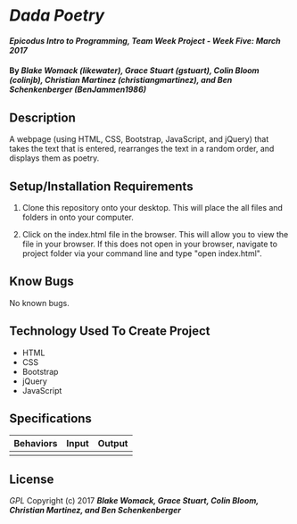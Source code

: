 # _Dada Poetry_

#### _Epicodus Intro to Programming, Team Week Project - Week Five: March 2017_

#### By _**Blake Womack (likewater), Grace Stuart (gstuart), Colin Bloom (colinjb), Christian Martinez (christiangmartinez), and Ben Schenkenberger (BenJammen1986)**_

## Description
A webpage (using HTML, CSS, Bootstrap, JavaScript, and jQuery) that takes the text that is entered, rearranges the text in a random order, and displays them as poetry.

## Setup/Installation Requirements
1. Clone this repository onto your desktop. This will place the all files and folders in onto your computer.

2. Click on the index.html file in the browser. This will allow you to view the file in your browser. If this does not open in your browser, navigate to project folder via your command line and type "open index.html".

## Know Bugs
No known bugs.

## Technology Used To Create Project
* HTML
* CSS
* Bootstrap
* jQuery
* JavaScript

## Specifications
|Behaviors|Input|Output|
|:-----------:|:-------:|:--------:|
|||||


## License
*GPL*
Copyright (c) 2017 **_Blake Womack, Grace Stuart, Colin Bloom, Christian Martinez, and Ben Schenkenberger_**
